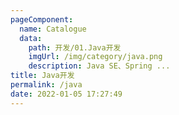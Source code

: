 ```yaml
---
pageComponent: 
  name: Catalogue
  data: 
    path: 开发/01.Java开发
    imgUrl: /img/category/java.png
    description: Java SE、Spring ...
title: Java开发
permalink: /java
date: 2022-01-05 17:27:49
---
```

